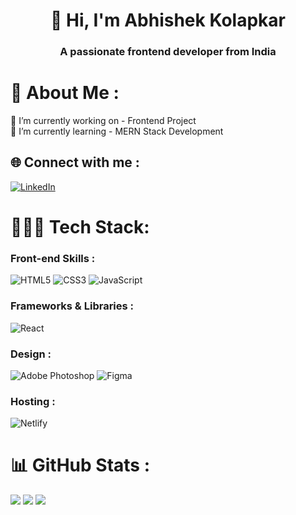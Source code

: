 <h1 align="center">👋 Hi, I'm Abhishek Kolapkar</h1>
<h3 align="center">A passionate frontend developer from India</h3>

# 💫 About Me :
🔭 I’m currently working on - Frontend Project<br>🌱 I’m currently learning - MERN Stack Development


## 🌐 Connect with me :
[![LinkedIn](https://img.shields.io/badge/LinkedIn-0077B5?style=for-the-badge&logo=linkedin&logoColor=white)](https://linkedin.com/in/abhi-kolapkar) 


# 👨🏻‍💻 Tech Stack:
### Front-end Skills :
![HTML5](https://img.shields.io/badge/HTML5-E34F26?style=for-the-badge&logo=html5&logoColor=white) 
![CSS3](https://img.shields.io/badge/CSS3-1572B6?style=for-the-badge&logo=css3&logoColor=white) 
![JavaScript](https://img.shields.io/badge/JavaScript-F7DF1E?style=for-the-badge&logo=javascript&logoColor=black)

### Frameworks & Libraries : 
![React](https://img.shields.io/badge/React-20232A?style=for-the-badge&logo=react&logoColor=61DAFB)

### Design :
![Adobe Photoshop](https://img.shields.io/badge/adobephotoshop-%2331A8FF.svg?style=for-the-badge&logo=adobephotoshop&logoColor=white)
![Figma](https://img.shields.io/badge/figma-%23F24E1E.svg?style=for-the-badge&logo=figma&logoColor=white)

### Hosting :
![Netlify](https://img.shields.io/badge/Netlify-00C7B7?style=for-the-badge&logo=netlify&logoColor=white)


# 📊 GitHub Stats :
![](https://github-readme-stats.vercel.app/api?username=Pro-Abhi&theme=tokyonight&hide_border=false&include_all_commits=true&count_private=false)
![](https://github-readme-streak-stats.herokuapp.com/?user=Pro-Abhi&theme=buefy&hide_border=false)
![](https://github-readme-stats.vercel.app/api/top-langs/?username=Pro-Abhi&theme=react&hide_border=false&include_all_commits=true&count_private=false&layout=compact)
